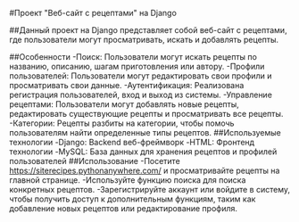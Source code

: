 #Проект "Веб-сайт с рецептами" на Django

##Данный проект на Django представляет собой веб-сайт с рецептами, где пользователи могут просматривать, искать и добавлять рецепты.

##Особенности
-Поиск: Пользователи могут искать рецепты по названию, описанию, шагам приготовления или автору.
-Профили пользователей: Пользователи могут редактировать свои профили и просматривать свои данные.
-Аутентификация: Реализована регистрация пользователей, вход и выход из системы.
-Управление рецептами: Пользователи могут добавлять новые рецепты, редактировать существующие рецепты и просматривать все рецепты.
-Категории: Рецепты разбиты на категории, чтобы помочь пользователям найти определенные типы рецептов.
##Используемые технологии
-Django: Backend веб-фреймворк
-HTML: Фронтенд технологии
-MySQL: База данных для хранения рецептов и профилей пользователей
##Использование
-Посетите https://siterecipes.pythonanywhere.com/ и просматривайте рецепты на главной странице.
-Используйте функцию поиска для поиска конкретных рецептов.
-Зарегистрируйте аккаунт или войдите в систему, чтобы получить доступ к дополнительным функциям, таким как добавление новых рецептов или редактирование профиля.
